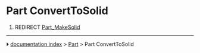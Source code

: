 # Part ConvertToSolid
1.  REDIRECT [Part_MakeSolid](Part_MakeSolid.md)



---
⏵ [documentation index](../README.md) > [Part](Part_Workbench.md) > Part ConvertToSolid
